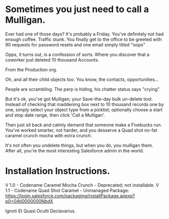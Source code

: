 Sometimes you just need to call a Mulligan. 
========

Ever had one of those days? It's probably a Friday. You've definitely not had enough coffee. Traffic stunk.
You finally get to the office to be greeted with 90 requests for password resets and one email simply titled "oops"

Opps, it turns out, is a confession of sorts. Where you discover that a coworker just deleted 10 thousand Accounts. 

From the Production org. 

Oh, and all their child objects too. You know, the contacts, opportunities...

People are scrambling. The perp is hiding, his chatter status says "crying". 

But it's ok, you've got Mulligan; your Save-the-day bulk un-delete tool. Instead of checking that maddening
box next to 10 thousand records one by one, simply select your object type from a picklist; optionally 
choose a start and stop date range, then click 'Call a Mulligan'. 

Then just sit back and calmly demand that someone make a Fivebucks run. 
You've worked smarter, not harder, and you desserve a Quad shot no-fat caramel crunch mocha with extra crunch.

It's not often you undelete things, but when you do, you mulligan them. After all, you're the most interesting 
Salesforce admin in the world.

Installation Instructions.
========

V 1.0 - Codename Caramel Mocha Crunch - Deprecated; not installable.
V 1.1 - Codename Quad Shot Caramel - Unmanaged Package: https://login.salesforce.com/packaging/installPackage.apexp?p0=04ti0000000NbdX

Ignoti Et Quasi Oculti Declavarius. 
